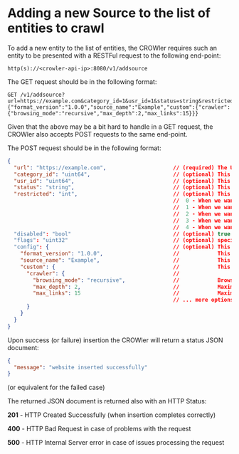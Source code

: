 # Adding a new Source to the list of entities to crawl

To add a new entity to the list of entities, the CROWler requires such an entity to be presented with a RESTFul request to the following end-point:

```http
http(s)://<crowler-api-ip>:8080/v1/addsource
```

The GET request should be in the following format:

```http
GET /v1/addsource?url=https://example.com&category_id=1&usr_id=1&status=string&restricted=1&disabled=false&flags=0&config={"format_version":"1.0.0","source_name":"Example","custom":{"crawler":{"browsing_mode":"recursive","max_depth":2,"max_links":15}}}
```

Given that the above may be a bit hard to handle in a GET request, the CROWler also accepts POST requests to the same end-point.

The POST request should be in the following format:

```json
{
  "url": "https://example.com",                     // (required) The URL to crawl (which is also the starting point, hence it's called "source")
  "category_id": "uint64",                          // (optional) This is the category_id (a reference to the categories table)
  "usr_id": "uint64",                               // (optional) This is the user_id (a generic id that can be used to assign a source to a specific user)
  "status": "string",                               // (optional) This field can be used to specify an initial status for the source, normally it's not used
  "restricted": "int",                              // (optional) This field contains: (default value is "1")
                                                    //  0 - When we want to specify that the CROWler should only crawl the specific source and no other related and found links
                                                    //  1 - When we want to specify that the CROWler should crawl the source and all the discovered sub-links (aka http://example.com/* for a source that is http://example.com)
                                                    //  2 - When we want to specify that the CROWler should crawl the source and all the discovered links within the source domain (aka http://*.example.com/* for a source that is http://example.com)
                                                    //  3 - When we want to specify that the CROWler should crawl every possible link discovered for the provided source within the TLD domain (for example *.com/* for a source that is http://example.com)
                                                    //  4 - When we want to specify that the CROWler should crawl every possible link discovered without any boundaries
  "disabled": "bool"                                // (optional) true is we want to add the source as disabled (so do nothing about it) or false if the CROWler should consider it for crawling
  "flags": "uint32"                                 // (optional) specific flags that can be used by plugins to enable/disable things (user-defined)
  "config": {                                       // (optional) This is the configuration
    "format_version": "1.0.0",                      //            This is the version of the configuration format (1.0.0 is currently the only one supported)
    "source_name": "Example",                       //            This is a general label, for example "https://example.com" or just "Example"
    "custom": {                                     //            This object is where the custom crawling is specified
      "crawler": {                                  //
        "browsing_mode": "recursive",               //            Browsing mode, so far recursive seems to work best for most sources
        "max_depth": 2,                             //            Maximum depth of crawling for this source
        "max_links": 15                             //            Maximum number of total links to collect and crawl for this source
                                                    // ... more options, check the "crawler" documentation for more details
      }
    }
  }
}
```

Upon success (or failure) insertion the CROWler will return a status JSON document:

```json
{
  "message": "website inserted successfully"
}
```

(or equivalent for the failed case)

The returned JSON document is returned also with an HTTP Status:

**201** - HTTP Created Successfully (when insertion completes correctly)

**400** - HTTP Bad Request in case of problems with the request

**500** - HTTP Internal Server error in case of issues processing the request
